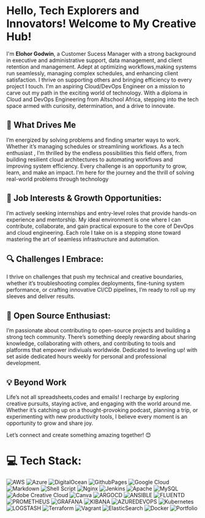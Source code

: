 # **Hello, Tech Explorers and Innovators! Welcome to My Creative Hub!**  

I'm **Elohor Godwin**, a Customer Sucess Manager with a strong background in executive and administrative support, data management, and client retention and management. Adept at optimizing workflows,making systems run seamlessly, managing complex schedules, and enhancing client satisfaction. I thrive on supporting others and bringing efficiency to every project I touch. I'm an aspiring Cloud/DevOps Engineer on a mission to carve out my path in the exciting world of technology. With a diploma in Cloud and DevOps Engineering from Altschool Africa, stepping into the tech space armed with curiosity, determination, and a drive to innovate.

## 🚀 What Drives Me  
I’m energized by solving problems and finding smarter ways to work. Whether it’s managing schedules or streamlining workflows. As a tech enthusiast , I’m thrilled by the endless possibilities this field offers, from building resilient cloud architectures to automating workflows and improving system efficiency. Every challenge is an opportunity to grow, learn, and make an impact. I’m here for the journey and the thrill of solving real-world problems through technology

## 💼 Job Interests & Growth Opportunities:  
I’m actively seeking internships and entry-level roles that provide hands-on experience and mentorship. My ideal environment is one where I can contribute, collaborate, and gain practical exposure to the core of DevOps and cloud engineering. Each role I take on is a stepping stone toward mastering the art of seamless infrastructure and automation.

## 🔍 Challenges I Embrace:  
I thrive on challenges that push my technical and creative boundaries, whether it’s troubleshooting complex deployments, fine-tuning system performance, or crafting innovative CI/CD pipelines, I’m ready to roll up my sleeves and deliver results.

## 🌟 Open Source Enthusiast:  
I’m passionate about contributing to open-source projects and building a strong tech community. There’s something deeply rewarding about sharing knowledge, collaborating with others, and contributing to tools and platforms that empower indiviuals worldwide. Dedicated to leveling up! with set aside dedicated hours weekly for personal and professional development.

## 💡 Beyond Work  
Life’s not all spreadsheets,codes and emails! I recharge by exploring creative pursuits, staying active, and engaging with the world around me. Whether it’s catching up on a thought-provoking podcast, planning a trip, or experimenting with new productivity tools, I believe every moment is an opportunity to grow and share joy.  

Let’s connect and create something amazing together! 😊  


# 💻 Tech Stack:
![AWS](https://img.shields.io/badge/AWS-%23FF9900.svg?style=flat&logo=amazon-aws&logoColor=white) ![Azure](https://img.shields.io/badge/azure-%230072C6.svg?style=flat&logo=microsoftazure&logoColor=white) ![DigitalOcean](https://img.shields.io/badge/DigitalOcean-%230167ff.svg?style=flat&logo=digitalOcean&logoColor=white) ![GithubPages](https://img.shields.io/badge/github%20pages-121013?style=flat&logo=github&logoColor=white) ![Google Cloud](https://img.shields.io/badge/GoogleCloud-%234285F4.svg?style=flat&logo=google-cloud&logoColor=white) ![Markdown](https://img.shields.io/badge/markdown-%23000000.svg?style=flat&logo=markdown&logoColor=white) ![Shell Script](https://img.shields.io/badge/shell_script-%23121011.svg?style=flat&logo=gnu-bash&logoColor=white) ![Nginx](https://img.shields.io/badge/nginx-%23009639.svg?style=flat&logo=nginx&logoColor=white) ![Jenkins](https://img.shields.io/badge/jenkins-%232C5263.svg?style=flat&logo=jenkins&logoColor=white) ![Apache](https://img.shields.io/badge/apache-%23D42029.svg?style=flat&logo=apache&logoColor=white) ![MySQL](https://img.shields.io/badge/mysql-%2300000f.svg?style=flat&logo=mysql&logoColor=white) ![Adobe Creative Cloud](https://img.shields.io/badge/Adobe%20Creative%20Cloud-DA1F26.svg?style=flat&logo=Adobe%20Creative%20Cloud&logoColor=white) ![Canva](https://img.shields.io/badge/Canva-%2300C4CC.svg?style=flat&logo=Canva&logoColor=white) ![ARGOCD](https://img.shields.io/badge/argo-EF7B4D.svg?style=flat&logo=argo&logoColor=white&color=%23EF7B4D) ![ANSIBLE](https://img.shields.io/badge/ansible-%231A1918.svg?style=flat&logo=ansible&logoColor=white) ![FLUENTD](https://img.shields.io/badge/fluentd-0E83C8.svg?style=flat&logo=fluentd&logoColor=white&color=%230E83C8) ![PROMETHEUS](https://img.shields.io/badge/prometheus-E6522C.svg?style=flat&logo=prometheus&logoColor=white&color=%23E6522C) ![GRAFANA](https://img.shields.io/badge/grafana-F46800.svg?style=flat&logo=grafana&logoColor=white&color=%23F46800) ![KIBANA](https://img.shields.io/badge/kibana-005571.svg?style=flat&logo=kibana&logoColor=white&color=%23005571) ![AZUREDEVOPS](https://img.shields.io/badge/azuredevops-0078D7.svg?style=flat&logo=azuredevops&logoColor=white&color=%230078D7) ![Kubernetes](https://img.shields.io/badge/kubernetes-%23326ce5.svg?style=flat&logo=kubernetes&logoColor=white) ![LOGSTASH](https://img.shields.io/badge/logstash-005571.svg?style=flat&logo=logstash) ![Terraform](https://img.shields.io/badge/terraform-%235835CC.svg?style=flat&logo=terraform&logoColor=white) ![Vagrant](https://img.shields.io/badge/vagrant-%231563FF.svg?style=flat&logo=vagrant&logoColor=white) ![ElasticSearch](https://img.shields.io/badge/-ElasticSearch-005571?style=flat&logo=elasticsearch) ![Docker](https://img.shields.io/badge/docker-%230db7ed.svg?style=flat&logo=docker&logoColor=white) ![Portfolio](https://img.shields.io/badge/Portfolio-%23000000.svg?style=flat&logo=firefox&logoColor=#FF7139)
